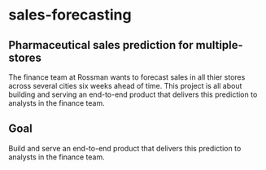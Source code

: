 # sales-forecasting
## Pharmaceutical sales prediction for multiple-stores



The finance team at Rossman wants to forecast sales in all thier stores across several cities six weeks 
ahead of time. This project is all about building and serving an end-to-end product that delivers this prediction to analysts in the finance team.

## Goal
 Build and serve an end-to-end product that delivers this prediction to analysts in the finance team.
